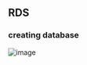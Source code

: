 ## RDS
### creating database
![image](https://user-images.githubusercontent.com/59806790/211572948-a167e55f-9dfd-4f32-b6e1-4a5201b878f1.png)

